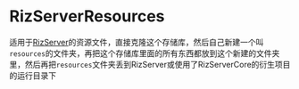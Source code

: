 # RizServerResources

适用于[RizServer](https://github.com/osp-project/RizServer)的资源文件，直接克隆这个存储库，然后自己新建一个叫`resources`的文件夹，再把这个存储库里面的所有东西都放到这个新建的文件夹里，然后再把`resources`文件夹丢到RizServer或使用了RizServerCore的衍生项目的运行目录下
